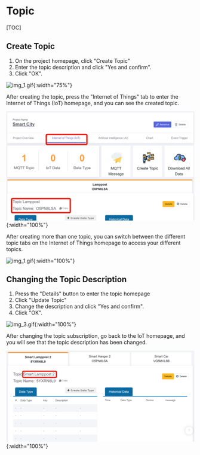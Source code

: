 # Topic
[TOC]
## Create Topic
1. On the project homepage, click "Create Topic"
2. Enter the topic description and click "Yes and confirm".
3. Click "OK".

![img_1.gif](img/img_1.gif){:width="75%"}

After creating the topic, press the "Internet of Things" tab to enter the Internet of Things (IoT) homepage, and you can see the created topic.

![img_2.png](img/img_2.png){:width="100%"}

After creating more than one topic, you can switch between the different topic tabs on the Internet of Things homepage to access your different topics.

![img_1.gif](img/img_5.gif){:width="100%"}

## Changing the Topic Description
1. Press the "Details" button to enter the topic homepage
2. Click "Update Topic"
3. Change the description and click "Yes and confirm".
4. Click "OK".

![img_3.gif](img/img_3.gif){:width="100%"}

After changing the topic subscription, go back to the IoT homepage, and you will see that the topic description has been changed.

![img_4.png](img/img_4.png){:width="100%"}